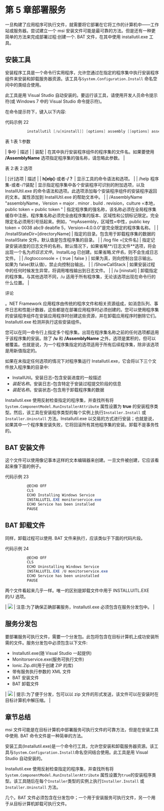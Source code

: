 # 第 5 章部署服务

一旦构建了应用程序可执行文件，就需要将它部署在它将工作的计算机中——工作站或服务器。尝试建立一个 msi 安装文件可能是最可靠的方法。但是还有一种更简单的方法来完成部署过程:创建一个. BAT 文件，在其中使用 installutil.exe 工具。

## 安装工具

安装程序工具是一个命令行实用程序，允许您通过在指定的程序集中执行安装程序组件来安装和卸载服务器资源。该工具与`System.Configuration.Install` 命名空间中的类结合使用。

此工具是用 Visual Studio 自动安装的。要运行该工具，请使用开发人员命令提示符(或 Windows 7 中的 Visual Studio 命令提示符)。

在命令提示符下，键入以下内容:

代码示例 22

```cs
          installutil [/u[ninstall]] [options] assembly [[options] assembly] ...

```

表 1:表 1:参数

| 争吵 | 描述 |
| 装配 | 在其中执行安装程序组件的程序集的文件名。如果要使用 **/AssemblyName** 选项指定程序集的强名称，请忽略此参数。 |

表 2:表 2:选项

| [计]选项 | 描述 |
| **h[elp]**-或者-**/？** | 显示工具的命令语法和选项。 |
| /help 程序集-或者-/?装配 | 显示指定程序集中各个安装程序可识别的附加选项，以及 InstallUtil.exe 的命令语法和选项。此选项添加每个安装程序组件的安装程序返回的文本。属性添加到 InstallUtil.exe 的帮助文本中。 |
| /AssemblyName "assemblyName，Version = major . minor . build . revision，culture =本地，public token = public token " | 指定程序集的强名称，该名称必须在全局程序集缓存中注册。程序集名称必须完全由程序集的版本、区域性和公钥标记限定。完全限定名必须用引号括起来。例如，“myAssembly，区域性=中性，public key token = 0038 abc9 deabfle 5，Version=4.0.0.0”是完全限定的程序集名称。 |
| /InstallStateDir=[directoryName] | 指定的目录。包含用于卸载程序集的数据的 InstallState 文件。默认值是包含程序集的目录。 |
| /log file =[文件名] | 指定记录安装进度的日志文件的名称。默认情况下，如果省略**/日志文件**选项，将会出现一个名为*的日志文件*。InstallLog 已创建。如果省略*文件名*，则不会生成日志文件。 |
| /logtocconsole = { true &#124; false } | 如果为真，则向控制台显示输出。如果为 false(默认值)，禁止向控制台输出。 |
| /ShowCallStack | 如果安装过程中的任何时候发生异常，将调用堆栈输出到日志文件。 |
| /u [ninstall] | 卸载指定的程序集。与其他选项不同，/u 适用于所有程序集，无论该选项出现在命令行的什么位置。 |

评论

。NET Framework 应用程序由传统的程序文件和相关资源组成，如消息队列、事件日志和性能计数器，这些都是在部署应用程序时必须创建的。您可以使用程序集的安装程序组件在安装应用程序时创建这些资源，并在卸载应用程序时删除它们。Installutil.exe 检测并执行这些安装组件。

您可以在同一命令行上指定多个程序集。出现在程序集名称之前的任何选项都适用于该程序集的安装。除了 **/u** 和 **/AssemblyName** 之外，选项是累积的，但可以被覆盖。也就是说，为一个程序集指定的选项适用于所有后续程序集，除非该选项是用新值指定的。

如果在未指定任何选项的情况下对程序集运行 Installutil.exe，它会将以下三个文件放入程序集的目录中:

*   InstallUtil。安装日志–包含安装进度的一般描述
*   *装配名称*。安装日志–包含特定于安装过程提交阶段的信息
*   *装配名称*。安装状态–包含用于卸载程序集的数据

Installutil.exe 使用反射检查指定的程序集，并查找所有将`System.ComponentModel.RunInstallerAttribute` 属性设置为 **true** 的安装程序类型。然后，该工具在安装程序类型的每个实例上执行`Installer.Install` 或`Installer.Uninstall` 方法。Installutil.exe 以交易的方式进行安装；也就是说，如果其中一个程序集安装失败，它将回滚所有其他程序集的安装。卸载不是事务性的。

## BAT 安装文件

这个文件可以使用像记事本这样的文本编辑器来创建。一旦文件被创建，它应该看起来像下面的例子。

代码示例 23

```cs
          @ECHO OFF
          CLS
          ECHO Installing Windows Service
          INSTALLUTIL.EXE monitorservice.exe
          ECHO Service has been installed
          PAUSE

```

## BAT 卸载文件

同样，卸载过程可以使用. BAT 文件来执行，应该类似于下面的代码片段。

代码示例 24

```cs
          @ECHO OFF
          CLS
          ECHO Uninstalling Windows Service
          INSTALLUTIL.EXE /U monitorservice.exe
          ECHO Service has been uninstalled
          PAUSE

```

两个文件看起来几乎一样。唯一的区别是卸载文件中用于 INSTALLUITL.EXE 的/U 选项。

| ![](../Images/note.png) | 注意:为了确保正确部署服务，Installutil.exe 必须包含在服务分发包中。 |

## 服务分发包

要部署服务可执行文件，需要一个分发包。此包将包含在目标计算机上成功安装所需的文件。服务分发包中必须包含以下文件:

*   Installutil.exe(随 Visual Studio 一起提供)
*   Monitorservice.exe(服务可执行文件)
*   Ionic.Zip.dll(用于创建 ZIP 的库)
*   带有服务执行参数的 XML 文件
*   BAT 安装文件
*   BAT 卸载文件

| ![](../Images/tip.png) | 提示:为了便于分发，包可以以 zip 文件的形式发送，该文件可以在安装时在目标计算机中解压缩。 |

## 章节总结

msi 文件可能是在目标计算机中部署服务可执行文件的可靠方法，但是在安装工具中使用. BAT 命令文件是一种简单的方法。

安装工具(Installutil.exe)是一个命令行工具，允许您安装和卸载服务器资源。该工具与`System.Configuration.Install`命名空间结合使用。此工具是用 Visual Studio 自动安装的。

Installutil.exe 使用反射检查指定的程序集，并查找所有将`System.ComponentModel.RunInstallerAttribute` 属性设置为`true`的安装程序类型。该工具随后在每个`Installer`类型的实例上执行`Installer.Install` 或`Installer.Uninstall` 方法。

几个。BAT 文件必须包含在分发包中；一个用于安装服务可执行文件，另一个用于从目标计算机卸载可执行文件。